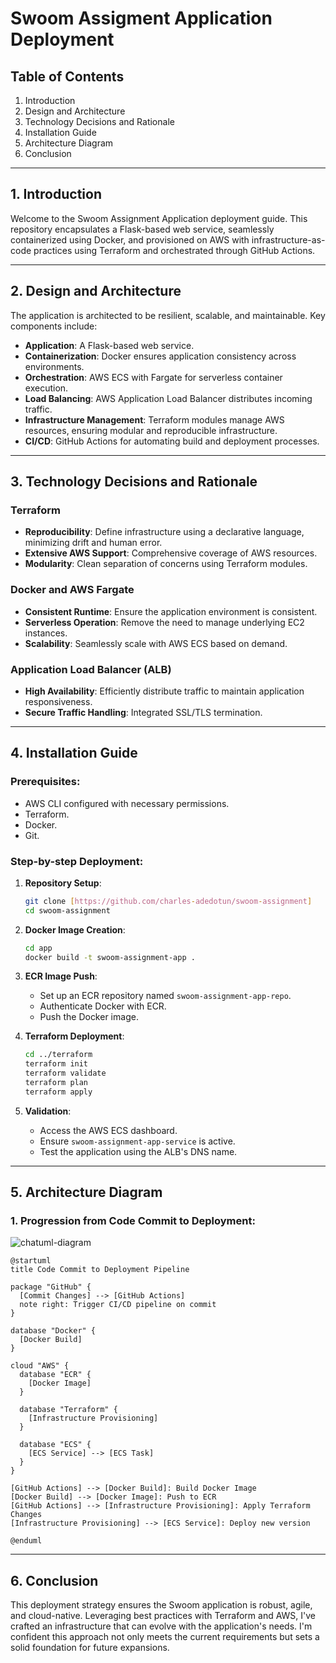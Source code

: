 # Swoom Assigment Application Deployment

## Table of Contents
1. Introduction
2. Design and Architecture
3. Technology Decisions and Rationale
4. Installation Guide
5. Architecture Diagram
6. Conclusion

---

## 1. Introduction
Welcome to the Swoom Assignment Application deployment guide. This repository encapsulates a Flask-based web service, seamlessly containerized using Docker, and provisioned on AWS with infrastructure-as-code practices using Terraform and orchestrated through GitHub Actions.

---

## 2. Design and Architecture

The application is architected to be resilient, scalable, and maintainable. Key components include:
- **Application**: A Flask-based web service.
- **Containerization**: Docker ensures application consistency across environments.
- **Orchestration**: AWS ECS with Fargate for serverless container execution.
- **Load Balancing**: AWS Application Load Balancer distributes incoming traffic.
- **Infrastructure Management**: Terraform modules manage AWS resources, ensuring modular and reproducible infrastructure.
- **CI/CD**: GitHub Actions for automating build and deployment processes.

---

## 3. Technology Decisions and Rationale

### Terraform
- **Reproducibility**: Define infrastructure using a declarative language, minimizing drift and human error.
- **Extensive AWS Support**: Comprehensive coverage of AWS resources.
- **Modularity**: Clean separation of concerns using Terraform modules.

### Docker and AWS Fargate
- **Consistent Runtime**: Ensure the application environment is consistent.
- **Serverless Operation**: Remove the need to manage underlying EC2 instances.
- **Scalability**: Seamlessly scale with AWS ECS based on demand.

### Application Load Balancer (ALB)
- **High Availability**: Efficiently distribute traffic to maintain application responsiveness.
- **Secure Traffic Handling**: Integrated SSL/TLS termination.

---

## 4. Installation Guide

### Prerequisites:
- AWS CLI configured with necessary permissions.
- Terraform.
- Docker.
- Git.

### Step-by-step Deployment:

1. **Repository Setup**:
   ```bash
   git clone [https://github.com/charles-adedotun/swoom-assignment]
   cd swoom-assignment
   ```

2. **Docker Image Creation**:
   ```bash
   cd app
   docker build -t swoom-assignment-app .
   ```

3. **ECR Image Push**:
   - Set up an ECR repository named `swoom-assignment-app-repo`.
   - Authenticate Docker with ECR.
   - Push the Docker image.

4. **Terraform Deployment**:
   ```bash
   cd ../terraform
   terraform init
   terraform validate
   terraform plan
   terraform apply
   ```

5. **Validation**:
   - Access the AWS ECS dashboard.
   - Ensure `swoom-assignment-app-service` is active.
   - Test the application using the ALB's DNS name.

---

## 5. Architecture Diagram

### 1. Progression from Code Commit to Deployment:

![chatuml-diagram](https://github.com/charles-adedotun/swoom-assignment/assets/70953257/c7162088-d9e3-4974-b22f-b8a7cdfc4016)

```plantuml
@startuml
title Code Commit to Deployment Pipeline

package "GitHub" {
  [Commit Changes] --> [GitHub Actions]
  note right: Trigger CI/CD pipeline on commit
}

database "Docker" {
  [Docker Build]
}

cloud "AWS" {
  database "ECR" {
    [Docker Image]
  }

  database "Terraform" {
    [Infrastructure Provisioning]
  }

  database "ECS" {
    [ECS Service] --> [ECS Task]
  }
}

[GitHub Actions] --> [Docker Build]: Build Docker Image
[Docker Build] --> [Docker Image]: Push to ECR
[GitHub Actions] --> [Infrastructure Provisioning]: Apply Terraform Changes
[Infrastructure Provisioning] --> [ECS Service]: Deploy new version

@enduml
```
---

## 6. Conclusion
This deployment strategy ensures the Swoom application is robust, agile, and cloud-native. Leveraging best practices with Terraform and AWS, I've crafted an infrastructure that can evolve with the application's needs. I'm confident this approach not only meets the current requirements but sets a solid foundation for future expansions.
